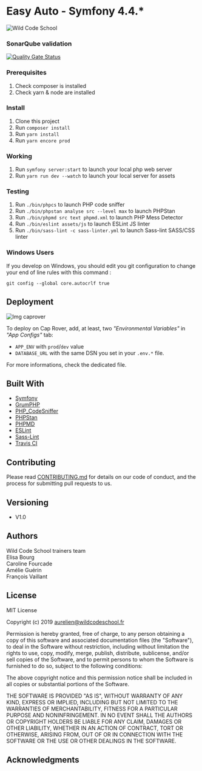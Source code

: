 # Easy Auto - Symfony 4.4.*

![Wild Code School](https://wildcodeschool.fr/wp-content/uploads/2019/01/logo_pink_176x60.png)

### SonarQube validation
[![Quality Gate Status](https://sonarqube.phprover.wilders.dev/api/project_badges/measure?project=DBF&metric=alert_status)](https://sonarqube.phprover.wilders.dev/dashboard?id=DBF)

### Prerequisites

1. Check composer is installed
2. Check yarn & node are installed

### Install

1. Clone this project
2. Run `composer install`
3. Run `yarn install`
4. Run `yarn encore prod`

### Working

1. Run `symfony server:start` to launch your local php web server
2. Run `yarn run dev --watch` to launch your local server for assets

### Testing

1. Run `./bin/phpcs` to launch PHP code sniffer
2. Run `./bin/phpstan analyse src --level max` to launch PHPStan
3. Run `./bin/phpmd src text phpmd.xml` to launch PHP Mess Detector
3. Run `./bin/eslint assets/js` to launch ESLint JS linter
3. Run `./bin/sass-lint -c sass-linter.yml` to launch Sass-lint SASS/CSS linter

### Windows Users

If you develop on Windows, you should edit you git configuration to change your end of line rules with this command :

`git config --global core.autocrlf true`

## Deployment

![Img caprover](https://captain.phprover.wilders.dev/icon-512x512.png)

To deploy on Cap Rover, add, at least, two  *"Environmental Variables"* in *"App Configs"*  tab:

* `APP_ENV` with `prod`/`dev` value
* `DATABASE_URL` with the same DSN you set in your `.env.*` file.

For more informations, check the dedicated file.

## Built With

* [Symfony](https://github.com/symfony/symfony)
* [GrumPHP](https://github.com/phpro/grumphp)
* [PHP_CodeSniffer](https://github.com/squizlabs/PHP_CodeSniffer)
* [PHPStan](https://github.com/phpstan/phpstan)
* [PHPMD](http://phpmd.org)
* [ESLint](https://eslint.org/)
* [Sass-Lint](https://github.com/sasstools/sass-lint)
* [Travis CI](https://github.com/marketplace/travis-ci)

## Contributing

Please read [CONTRIBUTING.md](https://gist.github.com/PurpleBooth/b24679402957c63ec426) for details on our code of conduct, and the process for submitting pull requests to us.

## Versioning
* V1.0

## Authors

Wild Code School trainers team  
Elisa Bourg  
Caroline Fourcade  
Amélie Guérin  
François Vaillant  

## License

MIT License

Copyright (c) 2019 aurelien@wildcodeschool.fr

Permission is hereby granted, free of charge, to any person obtaining a copy
of this software and associated documentation files (the "Software"), to deal
in the Software without restriction, including without limitation the rights
to use, copy, modify, merge, publish, distribute, sublicense, and/or sell
copies of the Software, and to permit persons to whom the Software is
furnished to do so, subject to the following conditions:

The above copyright notice and this permission notice shall be included in all
copies or substantial portions of the Software.

THE SOFTWARE IS PROVIDED "AS IS", WITHOUT WARRANTY OF ANY KIND, EXPRESS OR
IMPLIED, INCLUDING BUT NOT LIMITED TO THE WARRANTIES OF MERCHANTABILITY,
FITNESS FOR A PARTICULAR PURPOSE AND NONINFRINGEMENT. IN NO EVENT SHALL THE
AUTHORS OR COPYRIGHT HOLDERS BE LIABLE FOR ANY CLAIM, DAMAGES OR OTHER
LIABILITY, WHETHER IN AN ACTION OF CONTRACT, TORT OR OTHERWISE, ARISING FROM,
OUT OF OR IN CONNECTION WITH THE SOFTWARE OR THE USE OR OTHER DEALINGS IN THE
SOFTWARE.

## Acknowledgments

